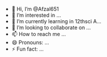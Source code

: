 - 👋 Hi, I’m @Afzal651
- 👀 I’m interested in ...
- 🌱 I’m currently learning in 12thsci A...
- 💞️ I’m looking to collaborate on ...
- 📫 How to reach me ...
- 😄 Pronouns: ...
- ⚡ Fun fact: ...

<!---
Afzal651/Afzal651 is a ✨ special ✨ repository because its `README.md` (this file) appears on your GitHub profile.
You can click the Preview link to take a look at your changes.
--->
